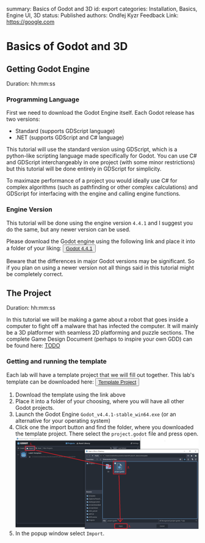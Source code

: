 summary: Basics of Godot and 3D
id: export
categories: Installation, Basics, Engine UI, 3D
status: Published
authors: Ondřej Kyzr
Feedback Link: https://google.com

# Basics of Godot and 3D

## Getting Godot Engine 
Duration: hh:mm:ss

### Programming Language
First we need to download the Godot Engine itself. Each Godot release has two versions:
- Standard (supports GDScript language)
- .NET (supports GDScript and C# language)

This tutorial will use the standard version using GDScript, which is a python-like scripting language made specifically for Godot. You can use C# and GDScript interchangeably in one project (with some minor restrictions) but this tutorial will be done entirely in GDScript for simplicity.

<aside class="positive">
To maximaze performance of a project you would ideally use C# for complex algorithms (such as pathfinding or other complex calculations) and GDScript for interfacing with the engine and calling engine functions.  
</aside>

### Engine Version
This tutorial will be done using the engine version `4.4.1` and I suggest you do the same, but any newer version can be used.

Please download the Godot engine using the following link and place it into a folder of your liking:
<button>
  [Godot 4.4.1](https://godotengine.org/download/archive/4.4.1-stable/)
</button>

<aside class="negative">
Beware that the differences in major Godot versions may be significant. So if you plan on using a newer version not all things said in this tutorial might be completely correct.  
</aside>


## The Project
Duration: hh:mm:ss

In this tutorial we will be making a game about a robot that goes inside a computer to fight off a malware that has infected the computer. It will mainly be a 3D platformer with seamless 2D platforming and puzzle sections. The complete Game Design Document (perhaps to inspire your own GDD) can be found here: [TODO]("https://google.com")

### Getting and running the template
Each lab will have a template project that we will fill out together. This lab's template can be downloaded here:
<button>
  [Template Project](link)
</button>

1. Download the template using the link above
2. Place it into a folder of your choosing, where you will have all other Godot projects.
3. Launch the Godot Engine `Godot_v4.4.1-stable_win64.exe` (or an alternative for your operating system)
4. Click one the import button and find the folder, where you downloaded the template project. There select the `project.godot` file and press open. ![](img/ProjectImport.png)
5. In the popup window select `Import`.

